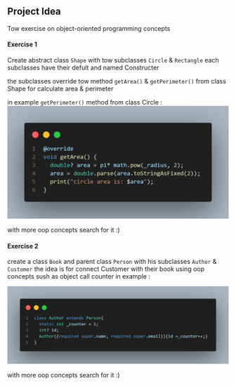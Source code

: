 ## Project Idea
Tow exercise on object-oriented programming concepts

#### Exercise 1
Create abstract class `Shape` with tow subclasses `Circle` & `Rectangle`
each subclasses have their defult and named Constructer 

the subclasses override tow method `getArea()` & `getPerimeter()` from 
class Shape for calculate area & perimeter

in example `getPerimeter()` method from class Circle :
![alt text](image.png)

with more oop concepts search for it :)

#### Exercise 2
create a class `Book` and parent class `Person`
with his subclasses `Author` & `Customer` the idea is
for connect Customer with their book using 
oop concepts sush as object call counter in example :

![alt text](image-1.png)

with more oop concepts search for it :)